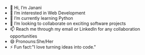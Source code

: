 - 👋 Hi, I’m Janani
- 👀 I’m interested in Web Development
- 🌱 I’m currently learning Python
- 💞️ I’m looking to collaborate on exciting software projects
- 📫 Reach me through my email or LinkedIn for any collaboration opportunities
- 😄 Pronouns:She/Her
- ⚡ Fun fact:"I love turning ideas into code."

<!---
Janani18022004/Janani18022004 is a ✨ special ✨ repository because its `README.md` (this file) appears on your GitHub profile.
You can click the Preview link to take a look at your changes.
--->
